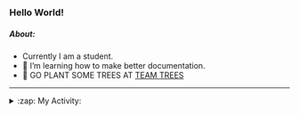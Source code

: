 ### Hello World!

##### About:
- Currently I am a student.
- 🌱 I’m learning how to make better documentation.
- 🌱 GO PLANT SOME TREES AT [TEAM TREES](https://teamtrees.org/)

---
<details>
  <summary>:zap: My Activity:</summary>
  
<!--START_SECTION:waka-->
![Code Time](http://img.shields.io/badge/Code%20Time-1%2C152%20hrs%2045%20mins-blue)

**I'm a Night 🦉** 

```text
🌞 Morning                1655 commits        ██░░░░░░░░░░░░░░░░░░░░░░░   09.67 % 
🌆 Daytime                5925 commits        █████████░░░░░░░░░░░░░░░░   34.63 % 
🌃 Evening                4900 commits        ███████░░░░░░░░░░░░░░░░░░   28.64 % 
🌙 Night                  4629 commits        ███████░░░░░░░░░░░░░░░░░░   27.06 % 
```
📅 **I'm Most Productive on Wednesday** 

```text
Monday                   2492 commits        ████░░░░░░░░░░░░░░░░░░░░░   14.57 % 
Tuesday                  2293 commits        ███░░░░░░░░░░░░░░░░░░░░░░   13.40 % 
Wednesday                3967 commits        ██████░░░░░░░░░░░░░░░░░░░   23.19 % 
Thursday                 2166 commits        ███░░░░░░░░░░░░░░░░░░░░░░   12.66 % 
Friday                   1722 commits        ███░░░░░░░░░░░░░░░░░░░░░░   10.06 % 
Saturday                 1515 commits        ██░░░░░░░░░░░░░░░░░░░░░░░   08.85 % 
Sunday                   2954 commits        ████░░░░░░░░░░░░░░░░░░░░░   17.27 % 
```


📊 **This Week I Spent My Time On** 

```text
🔥 Editors: 
VS Code                  2 mins              █████████████████████████   100.00 % 

🐱‍💻 Projects: 
giveth-dapps-v2          1 min               ████████████████████░░░░░   81.56 % 
praise                   0 secs              █████░░░░░░░░░░░░░░░░░░░░   18.44 % 
```


 Last Updated on 27/07/2023 17:09:57 UTC
<!--END_SECTION:waka-->
</details>
